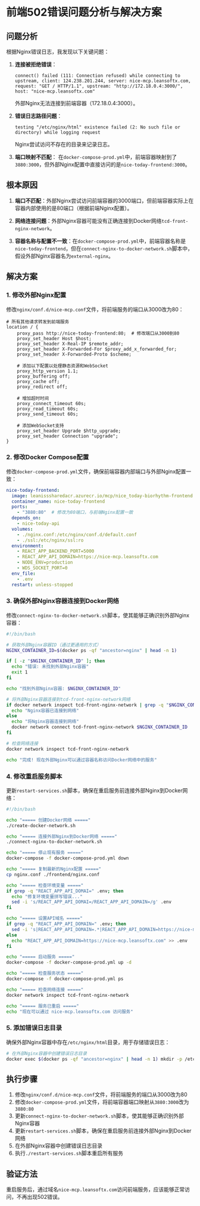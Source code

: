# 前端502错误问题分析与解决方案

## 问题分析

根据Nginx错误日志，我发现以下关键问题：

1. **连接被拒绝错误**：
   ```
   connect() failed (111: Connection refused) while connecting to upstream, client: 124.238.201.244, server: nice-mcp.leansoftx.com, request: "GET / HTTP/1.1", upstream: "http://172.18.0.4:3000/", host: "nice-mcp.leansoftx.com"
   ```
   外部Nginx无法连接到前端容器（172.18.0.4:3000）。

2. **错误日志路径问题**：
   ```
   testing "/etc/nginx/html" existence failed (2: No such file or directory) while logging request
   ```
   Nginx尝试访问不存在的目录来记录日志。

3. **端口映射不匹配**：
   在`docker-compose-prod.yml`中，前端容器映射到了`3880:3000`，但外部Nginx配置中直接访问的是`nice-today-frontend:3000`。

## 根本原因

1. **端口不匹配**：外部Nginx尝试访问前端容器的3000端口，但前端容器实际上在容器内部使用的是80端口（根据前端Nginx配置）。

2. **网络连接问题**：外部Nginx容器可能没有正确连接到Docker网络`tcd-front-nginx-network`。

3. **容器名称与配置不一致**：在`docker-compose-prod.yml`中，前端容器名称是`nice-today-frontend`，但在`connect-nginx-to-docker-network.sh`脚本中，假设外部Nginx容器名为`external-nginx`。

## 解决方案

### 1. 修改外部Nginx配置

修改`nginx/conf.d/nice-mcp.conf`文件，将前端服务的端口从3000改为80：

```nginx
# 所有其他请求转发到前端服务
location / {
    proxy_pass http://nice-today-frontend:80;  # 修改端口从3000到80
    proxy_set_header Host $host;
    proxy_set_header X-Real-IP $remote_addr;
    proxy_set_header X-Forwarded-For $proxy_add_x_forwarded_for;
    proxy_set_header X-Forwarded-Proto $scheme;

    # 添加以下配置以处理静态资源和WebSocket
    proxy_http_version 1.1;
    proxy_buffering off;
    proxy_cache off;
    proxy_redirect off;
    
    # 增加超时时间
    proxy_connect_timeout 60s;
    proxy_read_timeout 60s;
    proxy_send_timeout 60s;
    
    # 添加WebSocket支持
    proxy_set_header Upgrade $http_upgrade;
    proxy_set_header Connection "upgrade";
}
```

### 2. 修改Docker Compose配置

修改`docker-compose-prod.yml`文件，确保前端容器内部端口与外部Nginx配置一致：

```yaml
nice-today-frontend:
  image: leanisssharedacr.azurecr.io/mcp/nice_today-biorhythm-frontend:20250801
  container_name: nice-today-frontend
  ports:
    - "3880:80"  # 修改为80端口，与前端Nginx配置一致
  depends_on:
    - nice-today-api
  volumes:
    - ./nginx.conf:/etc/nginx/conf.d/default.conf
    - ./ssl:/etc/nginx/ssl:ro
  environment:
    - REACT_APP_BACKEND_PORT=5000
    - REACT_APP_API_DOMAIN=https://nice-mcp.leansoftx.com
    - NODE_ENV=production
    - WDS_SOCKET_PORT=0
  env_file:
    - .env
  restart: unless-stopped
```

### 3. 确保外部Nginx容器连接到Docker网络

修改`connect-nginx-to-docker-network.sh`脚本，使其能够正确识别外部Nginx容器：

```bash
#!/bin/bash

# 获取外部Nginx容器ID（通过更通用的方式）
NGINX_CONTAINER_ID=$(docker ps -qf "ancestor=nginx" | head -n 1)

if [ -z "$NGINX_CONTAINER_ID" ]; then
  echo "错误: 未找到外部Nginx容器"
  exit 1
fi

echo "找到外部Nginx容器: $NGINX_CONTAINER_ID"

# 将外部Nginx容器连接到tcd-front-nginx-network网络
if docker network inspect tcd-front-nginx-network | grep -q "$NGINX_CONTAINER_ID"; then
  echo "Nginx容器已连接到网络"
else
  echo "将Nginx容器连接到网络"
  docker network connect tcd-front-nginx-network $NGINX_CONTAINER_ID
fi

# 检查网络连接
docker network inspect tcd-front-nginx-network

echo "完成! 现在外部Nginx可以通过容器名称访问Docker网络中的服务"
```

### 4. 修改重启服务脚本

更新`restart-services.sh`脚本，确保在重启服务前连接外部Nginx到Docker网络：

```bash
#!/bin/bash

echo "===== 创建Docker网络 ====="
./create-docker-network.sh

echo "===== 连接外部Nginx到Docker网络 ====="
./connect-nginx-to-docker-network.sh

echo "===== 停止现有服务 ====="
docker-compose -f docker-compose-prod.yml down

echo "===== 复制最新的Nginx配置 ====="
cp nginx.conf ./frontend/nginx.conf

echo "===== 检查环境变量 ====="
if grep -q "REACT_APP_API_DOMAI=" .env; then
  echo "修复环境变量拼写错误..."
  sed -i 's/REACT_APP_API_DOMAI=/REACT_APP_API_DOMAIN=/g' .env
fi

echo "===== 设置API域名 ====="
if grep -q "REACT_APP_API_DOMAIN=" .env; then
  sed -i 's|REACT_APP_API_DOMAIN=.*|REACT_APP_API_DOMAIN=https://nice-mcp.leansoftx.com|g' .env
else
  echo "REACT_APP_API_DOMAIN=https://nice-mcp.leansoftx.com" >> .env
fi

echo "===== 启动服务 ====="
docker-compose -f docker-compose-prod.yml up -d

echo "===== 检查服务状态 ====="
docker-compose -f docker-compose-prod.yml ps

echo "===== 检查网络连接 ====="
docker network inspect tcd-front-nginx-network

echo "===== 服务已重启 ====="
echo "现在可以通过 nice-mcp.leansoftx.com 访问服务"
```

### 5. 添加错误日志目录

确保外部Nginx容器中存在`/etc/nginx/html`目录，用于存储错误日志：

```bash
# 在外部Nginx容器中创建错误日志目录
docker exec $(docker ps -qf "ancestor=nginx" | head -n 1) mkdir -p /etc/nginx/html
```

## 执行步骤

1. 修改`nginx/conf.d/nice-mcp.conf`文件，将前端服务的端口从3000改为80
2. 修改`docker-compose-prod.yml`文件，将前端容器端口映射从`3880:3000`改为`3880:80`
3. 更新`connect-nginx-to-docker-network.sh`脚本，使其能够正确识别外部Nginx容器
4. 更新`restart-services.sh`脚本，确保在重启服务前连接外部Nginx到Docker网络
5. 在外部Nginx容器中创建错误日志目录
6. 执行`./restart-services.sh`脚本重启所有服务

## 验证方法

重启服务后，通过域名`nice-mcp.leansoftx.com`访问前端服务，应该能够正常访问，不再出现502错误。
